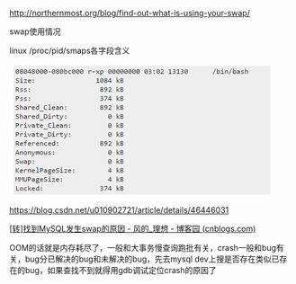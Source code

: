 http://northernmost.org/blog/find-out-what-is-using-your-swap/

swap使用情况



linux /proc/pid/smaps各字段含义

![image-20211201161015999](系统相关.assets/image-20211201161015999.png)

https://blog.csdn.net/u010902721/article/details/46446031





[[转\]找到MySQL发生swap的原因 - 风的_理想 - 博客园 (cnblogs.com)](https://www.cnblogs.com/janehoo/p/7725042.html)

OOM的话就是内存耗尽了，一般和大事务慢查询跑批有关，crash一般和bug有关，bug分已解决的bug和未解决的bug，先去mysql dev上搜是否存在类似已存在的bug，如果查找不到就得用gdb调试定位crash的原因了